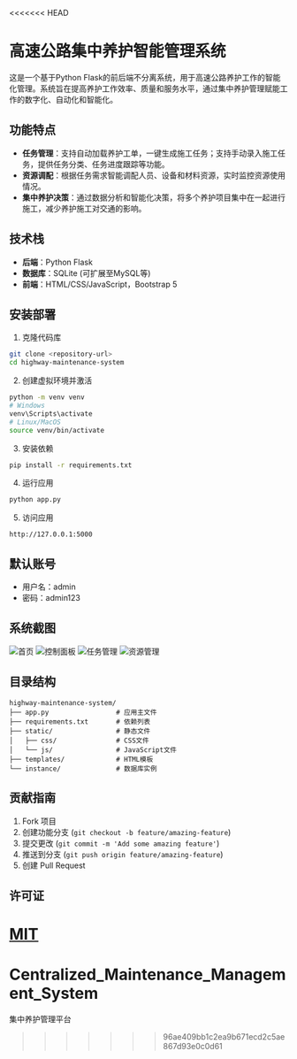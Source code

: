 <<<<<<< HEAD
# 高速公路集中养护智能管理系统

这是一个基于Python Flask的前后端不分离系统，用于高速公路养护工作的智能化管理。系统旨在提高养护工作效率、质量和服务水平，通过集中养护管理赋能工作的数字化、自动化和智能化。

## 功能特点

- **任务管理**：支持自动加载养护工单，一键生成施工任务；支持手动录入施工任务，提供任务分类、任务进度跟踪等功能。
- **资源调配**：根据任务需求智能调配人员、设备和材料资源，实时监控资源使用情况。
- **集中养护决策**：通过数据分析和智能化决策，将多个养护项目集中在一起进行施工，减少养护施工对交通的影响。

## 技术栈

- **后端**：Python Flask
- **数据库**：SQLite (可扩展至MySQL等)
- **前端**：HTML/CSS/JavaScript，Bootstrap 5

## 安装部署

1. 克隆代码库
```bash
git clone <repository-url>
cd highway-maintenance-system
```

2. 创建虚拟环境并激活
```bash
python -m venv venv
# Windows
venv\Scripts\activate
# Linux/MacOS
source venv/bin/activate
```

3. 安装依赖
```bash
pip install -r requirements.txt
```

4. 运行应用
```bash
python app.py
```

5. 访问应用
```
http://127.0.0.1:5000
```

## 默认账号

- 用户名：admin
- 密码：admin123

## 系统截图

![首页](screenshots/home.png)
![控制面板](screenshots/dashboard.png)
![任务管理](screenshots/tasks.png)
![资源管理](screenshots/resources.png)

## 目录结构

```
highway-maintenance-system/
├── app.py                 # 应用主文件
├── requirements.txt       # 依赖列表
├── static/                # 静态文件
│   ├── css/               # CSS文件
│   └── js/                # JavaScript文件
├── templates/             # HTML模板
└── instance/              # 数据库实例
```

## 贡献指南

1. Fork 项目
2. 创建功能分支 (`git checkout -b feature/amazing-feature`)
3. 提交更改 (`git commit -m 'Add some amazing feature'`)
4. 推送到分支 (`git push origin feature/amazing-feature`)
5. 创建 Pull Request

## 许可证

[MIT](LICENSE) 
=======
# Centralized_Maintenance_Management_System
集中养护管理平台
>>>>>>> 96ae409bb1c2ea9b671ecd2c5ae867d93e0c0d61
